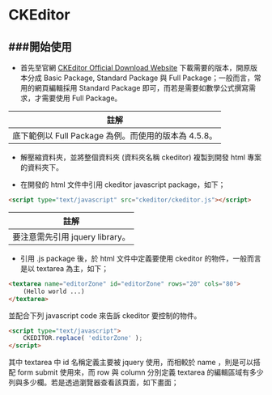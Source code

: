# CKEditor

<script type="text/javascript" src="gitbook/app.js"></script>
<script type="text/javascript" src="js/general.js"></script>

###開始使用
---
* 首先至官網 [CKEditor Official Download Website](http://ckeditor.com/download) 下載需要的版本，開原版本分成 Basic Package, Standard Package 與 Full Package；一般而言，常用的網頁編輯採用 Standard Package 即可，而若是需要如數學公式撰寫需求，才需要使用 Full Package。

| 註解 |
| -- |
| 底下範例以 Full Package 為例。而使用的版本為 4.5.8。 |

* 解壓縮資料夾，並將整個資料夾 (資料夾名稱 ckeditor) 複製到開發 html 專案的資料夾下。

* 在開發的 html 文件中引用 ckeditor javascript package，如下；

```Html
<script type="text/javascript" src="ckeditor/ckeditor.js"></script>
```

| 註解 |
| -- |
| 要注意需先引用 jquery library。 |

* 引用 .js package 後，於 html 文件中定義要使用 ckeditor 的物件，一般而言是以 textarea 為主，如下；

```Html
<textarea name="editorZone" id="editorZone" rows="20" cols="80">
	(Hello world ...)
</textarea>
```

並配合下列 javascript code 來告訴 ckeditor 要控制的物件。

```Html
<script type="text/javascript">
	CKEDITOR.replace( 'editorZone' );
</script>
```

其中 textarea 中 id 名稱定義主要被 jquery 使用，而相較於 name ，則是可以搭配 form submit 使用來，而 row 與 column 分別定義 textarea 的編輯區域有多少列與多少欄。若是透過瀏覽器查看該頁面，如下畫面；






